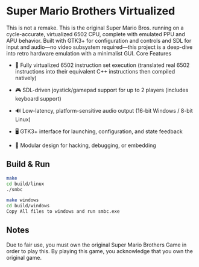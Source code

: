 # Super Mario Brothers Virtualized

This is not a remake. This is the original Super Mario Bros. running on a cycle-accurate, virtualized 6502 CPU, complete with emulated PPU and APU behavior. Built with GTK3+ for configuration and controls and SDL for input and audio—no video subsystem required—this project is a deep-dive into retro hardware emulation with a minimalist GUI.
Core Features

* 🧠 Fully virtualized 6502 instruction set execution (translated real 6502 instructions into their equivalent C++ instructions then compiled natively)

* 🎮 SDL-driven joystick/gamepad support for up to 2 players (includes keyboard support)

* 🔊 Low-latency, platform-sensitive audio output (16-bit Windows / 8-bit Linux)

* 🖥️ GTK3+ interface for launching, configuration, and state feedback

* 🧩 Modular design for hacking, debugging, or embedding

## Build & Run
``` bash
make
cd build/linux
./smbc

make windows
cd build/windows
Copy All files to windows and run smbc.exe
```

## Notes

Due to fair use, you must own the original Super Mario Brothers Game in order to play this.  By playing this game, you acknowledge that you own the original game.
